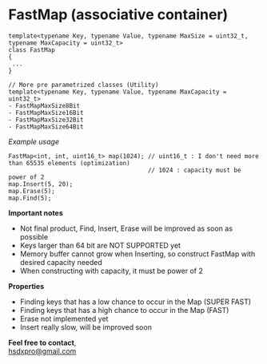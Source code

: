 # FastMap (associative container)  

    template<typename Key, typename Value, typename MaxSize = uint32_t, typename MaxCapacity = uint32_t>
    class FastMap
    {
     ...
    }  
      
    // More pre parametrized classes (Utility)
    template<typename Key, typename Value, typename MaxCapacity = uint32_t>  
    - FastMapMaxSize8Bit  
    - FastMapMaxSize16Bit  
    - FastMapMaxSize32Bit  
    - FastMapMaxSize64Bit  
        
*Example usage*

    FastMap<int, int, uint16_t> map(1024); // uint16_t : I don't need more than 65535 elements (optimization)  
                                           // 1024 : capacity must be power of 2  
    map.Insert(5, 20);  
    map.Erase(5);  
    map.Find(5);  

**Important notes**
 * Not final product, Find, Insert, Erase will be improved as soon as possible
 * Keys larger than 64 bit are NOT SUPPORTED yet
 * Memory buffer cannot grow when Inserting, so construct FastMap with desired capacity needed
 * When constructing with capacity, it must be power of 2

**Properties**
 * Finding keys that has a low chance to occur in the Map (SUPER FAST)
 * Finding keys that has a high chance to occur in the Map (FAST)
 * Erase not implemented yet
 * Insert really slow, will be improved soon

**Feel free to contact**,  
 hsdxpro@gmail.com
